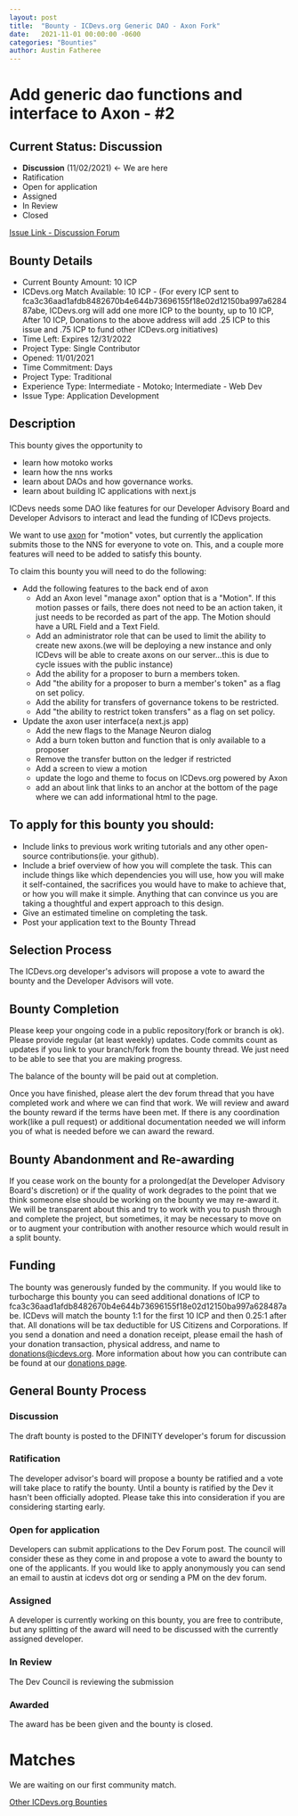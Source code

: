 ```yaml
---
layout: post
title:  "Bounty - ICDevs.org Generic DAO - Axon Fork"
date:   2021-11-01 00:00:00 -0600
categories: "Bounties"
author: Austin Fatheree
---
```


# Add generic dao functions and interface to Axon - #2

## Current Status: Discussion

* **Discussion** (11/02/2021) <- We are here
* Ratification
* Open for application
* Assigned
* In Review
* Closed

[Issue Link - Discussion Forum](https://forum.dfinity.org/t/icdevs-org-bounty-1-basic-tutorial-and-site/8136/2)

## Bounty Details

* Current Bounty Amount: 10 ICP
* ICDevs.org Match Available: 10 ICP - (For every ICP sent to fca3c36aad1afdb8482670b4e644b73696155f18e02d12150ba997a628487abe, ICDevs.org will add one more ICP to the bounty, up to 10 ICP, After 10 ICP, Donations to the above address will add .25 ICP to this issue and .75 ICP to fund other ICDevs.org initiatives)
* Time Left: Expires 12/31/2022
* Project Type: Single Contributor
* Opened: 11/01/2021
* Time Commitment: Days
* Project Type: Traditional
* Experience Type: Intermediate - Motoko; Intermediate - Web Dev
* Issue Type: Application Development

## Description

This bounty gives the opportunity to

* learn how motoko works
* learn how the nns works
* learn about DAOs and how governance works.
* learn about building IC applications with next.js

ICDevs needs some DAO like features for our Developer Advisory Board and Developer Advisors to interact and lead the funding of ICDevs projects.

We want to use [axon](https://github.com/FloorLamp/axon) for "motion" votes, but currently the application submits those to the NNS for everyone to vote on.  This, and a couple more features will need to be added to satisfy this bounty.

To claim this bounty you will need to do the following:

* Add the following features to the back end of axon
    * Add an Axon level "manage axon" option that is a "Motion".  If this motion passes or fails, there does not need to be an action taken, it just needs to be recorded as part of the app.  The Motion should have a URL Field and a Text Field.
    * Add an administrator role that can be used to limit the ability to create new axons.(we will be deploying a new instance and only ICDevs will be able to create axons on our server...this is due to cycle issues with the public instance)
    * Add the ability for a proposer to burn a members token.
    * Add "the ability for a proposer to burn a member's token"  as a flag on set policy.
    * Add the ability for transfers  of governance tokens to be restricted.
    * Add "the ability to restrict token transfers" as a flag on set policy.
* Update the axon user interface(a next.js app)
    * Add the new flags to the Manage Neuron dialog
    * Add a burn token button and function that is only available to a proposer
    * Remove the transfer button on the ledger if restricted
    * Add a screen to view a motion
    * update the logo and theme to focus on ICDevs.org powered by Axon
    * add an about link that links to an anchor at the bottom of the page where we can add informational html to the page.


## To apply for this bounty you should:

* Include links to previous work writing tutorials and any other open-source contributions(ie. your github).
* Include a brief overview of how you will complete the task. This can include things like which dependencies you will use, how you will make it self-contained, the sacrifices you would have to make to achieve that, or how you will make it simple. Anything that can convince us you are taking a thoughtful and expert approach to this design.
* Give an estimated timeline on completing the task.
* Post your application text to the Bounty Thread

## Selection Process

The ICDevs.org developer's advisors will propose a vote to award the bounty and the Developer Advisors will vote.

## Bounty Completion

Please keep your ongoing code in a public repository(fork or branch is ok). Please provide regular (at least weekly) updates.  Code commits count as updates if you link to your branch/fork from the bounty thread.  We just need to be able to see that you are making progress.

The balance of the bounty will be paid out at completion.

Once you have finished, please alert the dev forum thread that you have completed work and where we can find that work.  We will review and award the bounty reward if the terms have been met.  If there is any coordination work(like a pull request) or additional documentation needed we will inform you of what is needed before we can award the reward.

## Bounty Abandonment and Re-awarding

If you cease work on the bounty for a prolonged(at the Developer Advisory Board's discretion) or if the quality of work degrades to the point that we think someone else should be working on the bounty we may re-award it.  We will be transparent about this and try to work with you to push through and complete the project, but sometimes, it may be necessary to move on or to augment your contribution with another resource which would result in a split bounty.

## Funding

The bounty was generously funded by the community. If you would like to turbocharge this bounty you can seed additional donations of ICP to fca3c36aad1afdb8482670b4e644b73696155f18e02d12150ba997a628487abe.  ICDevs will match the bounty 1:1 for the first 10 ICP and then 0.25:1 after that.  All donations will be tax deductible for US Citizens and Corporations.  If you send a donation and need a donation receipt, please email the hash of your donation transaction, physical address, and name to donations@icdevs.org.  More information about how you can contribute can be found at our [donations page](https://icdevs.org/donations.html).

## General Bounty Process

### Discussion

The draft bounty is posted to the DFINITY developer's forum for discussion

### Ratification

The developer advisor's board will propose a bounty be ratified and a vote will take place to ratify the bounty.  Until a bounty is ratified by the Dev it hasn't been officially adopted. Please take this into consideration if you are considering starting early.

### Open for application

Developers can submit applications to the Dev Forum post.  The council will consider these as they come in and propose a vote to award the bounty to one of the applicants.  If you would like to apply anonymously you can send an email to austin at icdevs dot org or sending a PM on the dev forum.

### Assigned

A developer is currently working on this bounty, you are free to contribute, but any splitting of the award will need to be discussed with the currently assigned developer.

### In Review

The Dev Council is reviewing the submission

### Awarded

The award has be been given and the bounty is closed.

# Matches

We are waiting on our first community match.


[Other ICDevs.org Bounties](https://icdevs.org/bounties.html)

